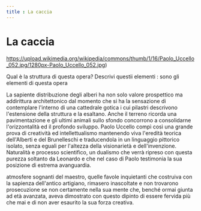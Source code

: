 ```yaml
---
title : La caccia
---
```


# La caccia

https://upload.wikimedia.org/wikipedia/commons/thumb/1/16/Paolo_Uccello_052.jpg/1280px-Paolo_Uccello_052.jpg)

Qual è la struttura di questa opera? 
Descrivi questii elementi :
sono gli elementi di questa opera
 
 
La sapiente distribuzione degli alberi ha non solo valore prospettico ma addirittura architettonico dal momento che si ha la sensazione di contemplare l'interno di una cattedrale gotica i cui pilastri descrivono l'estensione della struttura e la esaltano. Anche il terreno ricorda una pavimentazione e gli ultimi animali sullo sfondo concorrono a consolidarne l'orizzontalità ed il profondo sviluppo. Paolo Uccello compì così una grande prova di creatività ed intellettualismo mantenendo viva l'eredità teorica dell'Alberti e del Brunelleschi e traducendola in un linguaggio pittorico isolato, senza eguali per l'altezza della visionarietà e dell'invenzione. Naturalità e processo scientifico, un dualismo che verrà ripreso con questa purezza soltanto da Leonardo e che nel caso di Paolo testimonia la sua posizione di estrema avanguardia.

atmosfere sognanti del maestro, quelle favole inquietanti che costruiva con la sapienza dell'antico artigiano, rimasero inascoltate e non trovarono prosecuzione se non certamente nella sua mente che, benché ormai giunta ad età avanzata, aveva dimostrato con questo dipinto di essere fervida più che mai e di non aver esaurito la sua forza creativa.
